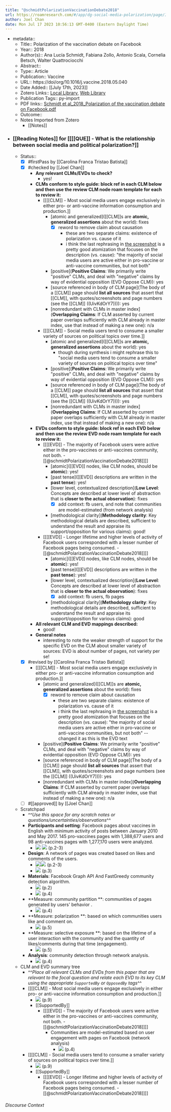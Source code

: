 ```yaml
---
title: "@schmidtPolarizationVaccinationDebate2018"
url: https://roamresearch.com/#/app/dg-social-media-polarization/page/IrTNql7rF
author: Joel Chan
date: Mon Jul 17 2023 10:56:13 GMT-0400 (Eastern Daylight Time)
---
```


- metadata::
    - Title:: Polarization of the vaccination debate on Facebook
    - Year:: 2018
    - Author(s):: Ana Lucía Schmidt, Fabiana Zollo, Antonio Scala, Cornelia Betsch, Walter Quattrociocchi
    - Abstract::
    - Type:: Article
    - Publication:: Vaccine
    - URL:: https://doi/org/10.1016/j.vaccine.2018.05.040
    - Date Added:: [[July 17th, 2023]]
    - Zotero Links:: [Local Library](zotero://select/groups/4985507/items/ZWJHKFXI), [Web Library](https://www.zotero.org/groups/4985507/items/ZWJHKFXI)
    - Publication Tags:: py-import
    - PDF links:: [Schmidt et al_2018_Polarization of the vaccination debate on Facebook.pdf](zotero://open-pdf/groups/4985507/items/7UANBCHH)
    - Outcome::
    - Notes Imported from Zotero
        - [[Notes]]
- ### [[Reading Notes]] for [[[[QUE]] - What is the relationship between social media and political polarization?]]
    - Status::
        - [x] #firstPass by [[Carolina Franca Tristao Batista]]
        - [x] #checked by [[Joel Chan]]
            - **Any relevant CLMs/EVDs to check?**
                - yes!
            - **CLMs conform to style guide: block ref in each CLM below and then use the review CLM node roam template for each to review it:**
                - [[[[CLM]] - Most social media users engage exclusively in either pro- or anti-vaccine information consumption and production.]]
                    - [atomic and generalized]([[CLM]]s are **atomic, generalized assertions** about the world): fixes
                        - [x] reword to remove claim about causation
                            - these are two separate claims: existence of polarization vs. cause of it
                            - i think the last rephrasing in [the screenshot](![](https://firebasestorage.googleapis.com/v0/b/firescript-577a2.appspot.com/o/imgs%2Fapp%2Fdg-social-media-polarization%2FxskJVtcAfp.00.45%20PM.png?alt=media&token=e6b7f2e9-8628-41a6-bb40-5a07d3cda91e) (p.5)) is a pretty good atomization that focuses on the description (vs. cause): "the majority of social media users are active either in pro-vaccine or anti-vaccine communities, but not both"
                    - [positive](**Positive Claims**: We primarily write "positive" CLMs, and deal with "negative" claims by way of evidential opposition (EVD Oppose CLM)): yes
                    - [source referenced in body of CLM page](The body of a [[CLM]] page should **list all sources** that assert that [[CLM]], with quotes/screenshots and page numbers (see the [[CLM]] ((UivKdOrY7)))): yes
                    - [nonredundant with CLMs in master index](**Overlapping Claims**: If CLM asserted by current paper overlaps sufficiently with CLM already in master index, use that instead of making a new one): n/a
                - [[[[CLM]] - Social media users tend to consume a smaller variety of sources on political topics over time.]]
                    - [atomic and generalized]([[CLM]]s are **atomic, generalized assertions** about the world): yes
                        - though during synthesis i might rephrase this to "social media users tend to consume a smaller variety of sources on political topics over time"
                    - [positive](**Positive Claims**: We primarily write "positive" CLMs, and deal with "negative" claims by way of evidential opposition (EVD Oppose CLM)): yes
                    - [source referenced in body of CLM page](The body of a [[CLM]] page should **list all sources** that assert that [[CLM]], with quotes/screenshots and page numbers (see the [[CLM]] ((UivKdOrY7)))): yes
                    - [nonredundant with CLMs in master index](**Overlapping Claims**: If CLM asserted by current paper overlaps sufficiently with CLM already in master index, use that instead of making a new one): n/a
            - **EVDs conform to style guide: block ref in each EVD below and then use the review EVD node roam template for each to review it:**
                - [[[[EVD]] - The majority of Facebook users were active either in the pro-vaccines or anti-vaccines community, not both. - [[@schmidtPolarizationVaccinationDebate2018]]]]
                    - [atomic]([[EVD]] nodes, like CLM nodes, should be **atomic**): yes!
                    - [past tense]([[EVD]] descriptions are written in the **past tense**): yes!
                    - [lower level, contextualized description](**Low Level**: Concepts are described at lower level of abstraction that is **closer to the actual observation**): fixes
                        - [x] add context: fb users, and note that communities are model-estimated (from network analysis)
                    - [methodological clarity](**Methodology clarity**: Key methodological details are described, sufficient to understand the result and appraise its support/opposition for various claims): good!
                - [[[[EVD]] - Longer lifetime and higher levels of activity of Facebook users corresponded with a lesser number of Facebook pages being consumed. - [[@schmidtPolarizationVaccinationDebate2018]]]]
                    - [atomic]([[EVD]] nodes, like CLM nodes, should be **atomic**): yes!
                    - [past tense]([[EVD]] descriptions are written in the **past tense**): yes!
                    - [lower level, contextualized description](**Low Level**: Concepts are described at lower level of abstraction that is **closer to the actual observation**): fixes
                        - [x] add context: fb users, fb pages
                    - [methodological clarity](**Methodology clarity**: Key methodological details are described, sufficient to understand the result and appraise its support/opposition for various claims): good
            - **All relevant CLM and EVD mappings described:**
                - good!
            - **General notes**
                - interesting to note the weaker strength of support for the specific EVD on the CLM about smaller variety of sources: EVD is about number of pages, not variety per se!
        - [x] #revised by [[Carolina Franca Tristao Batista]]
            - [[[[CLM]] - Most social media users engage exclusively in either pro- or anti-vaccine information consumption and production.]]
                - [atomic and generalized]([[CLM]]s are **atomic, generalized assertions** about the world): fixes
                    - [x] reword to remove claim about causation
                        - these are two separate claims: existence of polarization vs. cause of it
                        - i think the last rephrasing in [the screenshot](![](https://firebasestorage.googleapis.com/v0/b/firescript-577a2.appspot.com/o/imgs%2Fapp%2Fdg-social-media-polarization%2FxskJVtcAfp.00.45%20PM.png?alt=media&token=e6b7f2e9-8628-41a6-bb40-5a07d3cda91e) (p.5)) is a pretty good atomization that focuses on the description (vs. cause): "the majority of social media users are active either in pro-vaccine or anti-vaccine communities, but not both" -- changed it as this is the EVD text
                - [positive](**Positive Claims**: We primarily write "positive" CLMs, and deal with "negative" claims by way of evidential opposition (EVD Oppose CLM)): yes
                - [source referenced in body of CLM page](The body of a [[CLM]] page should **list all sources** that assert that [[CLM]], with quotes/screenshots and page numbers (see the [[CLM]] ((UivKdOrY7)))): yes
                - [nonredundant with CLMs in master index](**Overlapping Claims**: If CLM asserted by current paper overlaps sufficiently with CLM already in master index, use that instead of making a new one): n/a
        - [ ] #[[approved]] by [[Joel Chan]]
    - Scratchpad
        - ^^_Use this space for any scratch notes or questions/uncertainties/observations_^^
        - **Participants and setting**:  Facebook pages about vaccines in English with minimum activity of posts between January 2010 and May 2017. 145 pro-vaccines pages with 1,388,677 users and 98 anti-vaccines pages with 1,277,170 users were analyzed.
            - ![](https://firebasestorage.googleapis.com/v0/b/firescript-577a2.appspot.com/o/imgs%2Fapp%2Fdg-social-media-polarization%2FTHPSmp-NC5.36.21%20PM.png?alt=media&token=b2da45d7-28b9-4a5a-82ab-694c5d88ab50)
![](https://firebasestorage.googleapis.com/v0/b/firescript-577a2.appspot.com/o/imgs%2Fapp%2Fdg-social-media-polarization%2FU7mqqw9zgD.36.34%20PM.png?alt=media&token=f2141676-b1a8-4927-afd2-433cfe97fcc8) (p.2-3)
        - **Design**: A network of pages was created based on likes and comments of the users.
            - ![](https://firebasestorage.googleapis.com/v0/b/firescript-577a2.appspot.com/o/imgs%2Fapp%2Fdg-social-media-polarization%2FTHPSmp-NC5.36.21%20PM.png?alt=media&token=b2da45d7-28b9-4a5a-82ab-694c5d88ab50)![](https://firebasestorage.googleapis.com/v0/b/firescript-577a2.appspot.com/o/imgs%2Fapp%2Fdg-social-media-polarization%2FU7mqqw9zgD.36.34%20PM.png?alt=media&token=f2141676-b1a8-4927-afd2-433cfe97fcc8) (p.2-3)
            - ![](https://firebasestorage.googleapis.com/v0/b/firescript-577a2.appspot.com/o/imgs%2Fapp%2Fdg-social-media-polarization%2Fi3_MqF_pdY.39.59%20PM.png?alt=media&token=a1e2805a-16d3-455f-ad93-6497f85e96d1) (p.3)
        - **Materials**: Facebook Graph API And FastGreedy community detection algorithm.
            - ![](https://firebasestorage.googleapis.com/v0/b/firescript-577a2.appspot.com/o/imgs%2Fapp%2Fdg-social-media-polarization%2FvJZYbvNG3U.42.50%20PM.png?alt=media&token=9f9ff4c8-7a04-4c87-9166-e74d04bfdb77) (p.2)
            - ![](https://firebasestorage.googleapis.com/v0/b/firescript-577a2.appspot.com/o/imgs%2Fapp%2Fdg-social-media-polarization%2FGm6H9lIUHI.42.24%20PM.png?alt=media&token=0f03aeb6-b077-4109-ad2c-710fef10c6e9) (p.4)
        - **Measure: community partition **: communities of pages generated by users' behavior .
            - ![](https://firebasestorage.googleapis.com/v0/b/firescript-577a2.appspot.com/o/imgs%2Fapp%2Fdg-social-media-polarization%2FtzV387BLqA.47.56%20PM.png?alt=media&token=e8e7990a-b7af-4171-a38a-c15a3cb7bffb) (p.4)
        - **Measure: polarization **: based on which communities users like and comment on.
            - ![](https://firebasestorage.googleapis.com/v0/b/firescript-577a2.appspot.com/o/imgs%2Fapp%2Fdg-social-media-polarization%2F2O3lTffPwv.52.15%20PM.png?alt=media&token=3ed04537-2111-4774-be78-04aa689b9091) (p.5)
        - **Measure: selective exposure **: based on the lifetime of a user interaction with the community and the quantity of likes/comments during that time (engagement).
            - ![](https://firebasestorage.googleapis.com/v0/b/firescript-577a2.appspot.com/o/imgs%2Fapp%2Fdg-social-media-polarization%2FeeAFpEMQvT.55.03%20PM.png?alt=media&token=59ac0cc2-4603-47ef-a9c0-afee4e581bf2) (p.5)
        - **Analysis**: community detection through network analysis.
            - ![](https://firebasestorage.googleapis.com/v0/b/firescript-577a2.appspot.com/o/imgs%2Fapp%2Fdg-social-media-polarization%2FGm6H9lIUHI.42.24%20PM.png?alt=media&token=0f03aeb6-b077-4109-ad2c-710fef10c6e9) (p.4)
    - CLM and EVD summary tree
        - ^^_Place all relevant CLMs and EVDs from this paper that are relevant to the focal question and relate each EVD to its key CLM using the appropriate `SupportedBy` or `OpposedBy` tags_^^
        - [[[[CLM]] - Most social media users engage exclusively in either pro- or anti-vaccine information consumption and production.]]
            - ![](https://firebasestorage.googleapis.com/v0/b/firescript-577a2.appspot.com/o/imgs%2Fapp%2Fdg-social-media-polarization%2FAfIEIegRUw.57.28%20PM.png?alt=media&token=26d4e1db-4319-4c54-8741-79765290eb5c) (p.9)
            - [[SupportedBy]]
                - [[[[EVD]] - The majority of Facebook users were active either in the pro-vaccines or anti-vaccines community, not both. - [[@schmidtPolarizationVaccinationDebate2018]]]]
                    - Communities are model-estimated based on user engagement with pages on Facebook (network analysis)
                        - ![](https://firebasestorage.googleapis.com/v0/b/firescript-577a2.appspot.com/o/imgs%2Fapp%2Fdg-social-media-polarization%2FhZEaP49ES0.55.19%20PM.png?alt=media&token=ab115892-cbb7-46d7-92bf-d1f1394cce5a) (p.4)
        - [[[[CLM]] - Social media users tend to consume a smaller variety of sources on political topics over time.]]
            - ![](https://firebasestorage.googleapis.com/v0/b/firescript-577a2.appspot.com/o/imgs%2Fapp%2Fdg-social-media-polarization%2FYadhD2ftm9.04.22%20PM.png?alt=media&token=9882a744-b822-4ce5-9d83-f5e6bb18b673) (p.9)
            - [[SupportedBy]]
                - [[[[EVD]] - Longer lifetime and higher levels of activity of Facebook users corresponded with a lesser number of Facebook pages being consumed. - [[@schmidtPolarizationVaccinationDebate2018]]]]

###### Discourse Context


